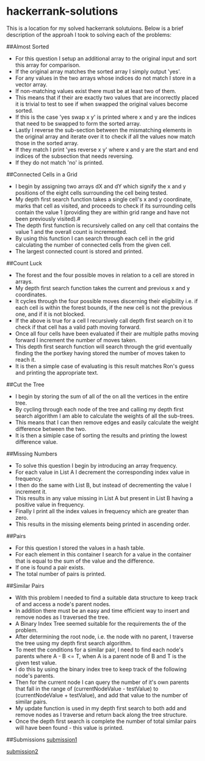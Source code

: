 # hackerrank-solutions
This is a location for my solved hackerrank solutuions.
Below is a brief description of the approah I took to solving each of the problems:

##Almost Sorted
- For this question I setup an additional array to the original input and sort this array for comparison.
- If the original array matches the sorted array I simply output 'yes'.
- For any values in the two arrays whose indices do not match I store in a vector array.
- If non-matching values exist there must be at least two of them.
- This means that if their are exactly two values that are incorrectly placed it is trivial to test to see if when swapped the original values become sorted.
- If this is the case 'yes swap x y' is printed where x and y are the indices that need to be swapped to form the sorted array.
- Lastly I reverse the sub-section between the mismatching elements in the original array and iterate over it to check if all the values now match those in the sorted array.
- If they match I print 'yes reverse x y' where x and y are the start and end indices of the subsection that needs reversing.
- If they do not match 'no' is printed.


##Connected Cells in a Grid
- I begin by assigning two arrays dX and dY which signify the x and y positions of the eight cells surrounding the cell being tested.
- My depth first search function takes a single cell's x and y coordinate, marks that cell as visited, and proceeds to check if its surrounding cells contain the value 1 (providing they are within grid range and have not been previously visited).#
- The depth first function is recursively called on any cell that contains the value 1 and the overall count is incremented.
- By using this function I can search through each cell in the grid calculating the number of connected cells from the given cell.
- The largest connected count is stored and printed.


##Count Luck
- The forest and the four possible moves in relation to a cell are stored in arrays.
- My depth first search function takes the current and previous x and y coordinates.
- It cycles through the four possible moves discerning their eligibility i.e. if each cell is within the forest bounds, if the new cell is not the previous one, and if it is not blocked.
- If the above is true for a cell I recursively call depth first search on it to check if that cell has a valid path moving forward.
- Once all four cells have been evaluated if their are multiple paths moving forward I increment the number of moves taken.
- This depth first search function will search through the grid eventually finding the the portkey having stored the number of moves taken to reach it.
- It is then a simple case of evaluating is this result matches Ron's guess and printing the appropriate text.


##Cut the Tree
- I begin by storing the sum of all of the on all the vertices in the entire tree.
- By cycling through each node of the tree and calling my depth first search algorithm I am able to calculate the weights of all the sub-trees.
- This means that I can then remove edges and easily calculate the weight difference between the two.
- It is then a simiple case of sorting the results and printing the lowest difference value.


##Missing Numbers
- To solve this question I begin by introducing an array frequency.
- For each value in List A I decrement the corresponding index value in frequency.
- I then do the same with List B, but instead of decrementing the value I increment it.
- This results in any value missing in List A but present in List B having a positive value in frequency.
- Finally I print all the index values in frequency which are greater than zero.
- This results in the missing elements being printed in ascending order.


##Pairs
- For this question I stored the values in a hash table.
- For each element in this container I search for a value in the container that is equal to the sum of the value and the difference.
- If one is found a pair exists.
- The total number of pairs is printed.


##Similar Pairs
- With this problem I needed to find a suitable data structure to keep track of and access a node's parent nodes.
- In addition there must be an easy and time efficient way to insert and remove nodes as I traversed the tree.
- A Binary Index Tree seemed suitable for the requirements the of the problem.
- After determining the root node, i.e. the node with no parent, I traverse the tree using my depth first search algorithm.
- To meet the conditions for a similar pair, I need to find each node's parents where A - B <= T, when A is a parent node of B and T is the given test value.
- I do this by using the binary index tree to keep track of the following node's parents.
- Then for the current node I can query the number of it's own parents that fall in the range of (currentNodeValue - testValue) to (currentNodeValue + testValue), and add that value to the number of similar pairs.
- My update function is used in my depth first search to both add and remove nodes as I traverse and return back along the tree structure.
- Once the depth first search is complete the number of total similar pairs will have been found - this value is printed.


##Submissions
[submission1](https://raw.githubusercontent.com/adamjoyce/hackerrank-solutions/master/images/submissions1.PNG)

[submission2](https://raw.githubusercontent.com/adamjoyce/hackerrank-solutions/master/images/submissions2.PNG)
